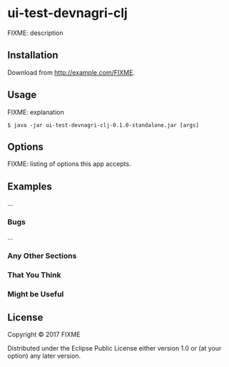 # ui-test-devnagri-clj

FIXME: description

## Installation

Download from http://example.com/FIXME.

## Usage

FIXME: explanation

    $ java -jar ui-test-devnagri-clj-0.1.0-standalone.jar [args]

## Options

FIXME: listing of options this app accepts.

## Examples

...

### Bugs

...

### Any Other Sections
### That You Think
### Might be Useful

## License

Copyright © 2017 FIXME

Distributed under the Eclipse Public License either version 1.0 or (at
your option) any later version.
